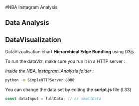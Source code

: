 #NBA Instagram Analysis

## Data Analysis

## DataVisualization

DataVizualisation chart **Hierarchical Edge Bundling** using D3js

To run the dataViz, make sure you run it in a HTTP server :

*Inside the NBA_Instagram_Analysis folder :*
```sh
python -m SimpleHTTPServer 8080
```

You can change the data set by editing the **script.js** file (l.33)

```javascript
const dataInput = fullData; // or smallData
```